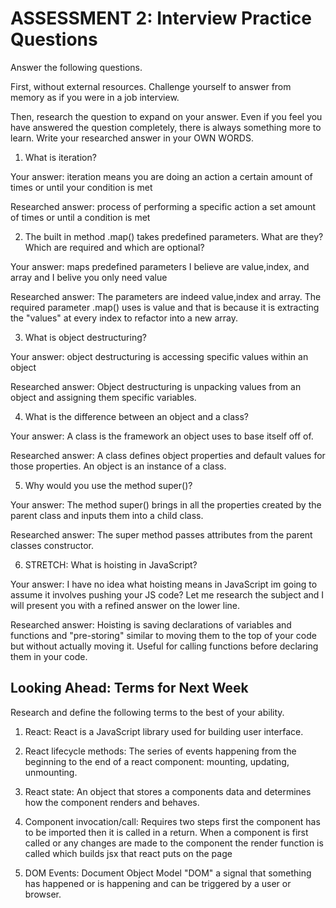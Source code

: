# ASSESSMENT 2: Interview Practice Questions

Answer the following questions.

First, without external resources. Challenge yourself to answer from memory as if you were in a job interview.

Then, research the question to expand on your answer. Even if you feel you have answered the question completely, there is always something more to learn. Write your researched answer in your OWN WORDS.

1. What is iteration?

  Your answer: iteration means you are doing an action a certain amount of times or until your condition is met 

  Researched answer: process of performing a specific action a set amount of times or until a condition is met



2. The built in method .map() takes predefined parameters. What are they? Which are required and which are optional?

  Your answer: maps predefined parameters I believe are value,index, and array and I belive you only need value

  Researched answer: The parameters are indeed value,index and array. The required parameter .map() uses is value and that is because it is extracting the "values" at every index to refactor into a new array.



3. What is object destructuring?

  Your answer: object destructuring is accessing specific values within an object 

  Researched answer: Object destructuring is unpacking values from an object and assigning them specific variables.



4. What is the difference between an object and a class?

  Your answer: A class is the framework an object uses to base itself off of.

  Researched answer: A class defines object properties and default values for those properties. An object is an instance of a class.



5. Why would you use the method super()?

  Your answer: The method super() brings in all the properties created by the parent class and inputs them into a child class.

  Researched answer: The super method passes attributes from the parent classes constructor.



6. STRETCH: What is hoisting in JavaScript?

  Your answer: I have no idea what hoisting means in JavaScript im going to assume it involves pushing your JS code? Let me research the subject and I will present you with a refined answer on the lower line.

  Researched answer: Hoisting is saving declarations of variables and functions and "pre-storing" similar to moving them to the top of your code but without actually moving it. Useful for calling functions before declaring them in your code.



## Looking Ahead: Terms for Next Week

Research and define the following terms to the best of your ability.

1. React: React is a JavaScript library used for building user interface.

2. React lifecycle methods: The series of events happening from the beginning to the end of a react component: mounting, updating, unmounting. 

3. React state: An object that stores a components data and determines how the component renders and behaves.

4. Component invocation/call: Requires two steps first the component has to be imported then it is called in a return. 
When a component is first called or any changes are made to the component the render function is called which builds jsx that react puts on the page 

5. DOM Events: Document Object Model "DOM" a signal that something has happened or is happening and can be triggered by a user or browser.
